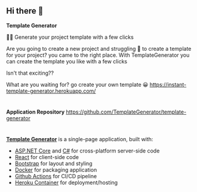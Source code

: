 ## Hi there 👋


**Template Generator**

🙋‍♀️ Generate your project template with a few clicks
<!--🌈 Contribution guidelines - how can the community get involved?
👩‍💻 Useful resources - where can the community find your docs? Is there anything else the community should know?
🍿 Fun facts - what does your team eat for breakfast?
🧙 Remember, you can do mighty things with the power of [Markdown](https://docs.github.com/github/writing-on-github/getting-started-with-writing-and-formatting-on-github/basic-writing-and-formatting-syntax)
-->
Are you going to create a new project and struggling :face_with_head_bandage: to create a template for your project? you came to the right place.
With TemplateGenerator you can create the template you like with a few clicks

Isn't that exciting??

What are you waiting for? go create your own template :grinning:    https://instant-template-generator.herokuapp.com/

#
<p><strong>Application Repository</strong> <a href='https://github.com/TemplateGenerator/template-generator'>https://github.com/TemplateGenerator/template-generator</a></p>

#

<p><strong><a href='https://instant-template-generator.herokuapp.com/'>Template Generator</a></strong> is a single-page application, built with:</p>
  <ul>
    <li><a href='https://get.asp.net/'>ASP.NET Core</a> and <a href='https://msdn.microsoft.com/en-us/library/67ef8sbd.aspx'>C#</a> for cross-platform server-side code</li>
    <li><a href='https://facebook.github.io/react/'>React</a> for client-side code</li>
    <li><a href='http://getbootstrap.com/'>Bootstrap</a> for layout and styling</li>
    <li><a href='https://www.docker.com/'>Docker</a> for packaging application</li>
    <li><a href='https://github.com/features/actions'>Github Actions</a> for CI/CD pipeline</li>
    <li><a href='https://www.heroku.com/'>Heroku Container</a> for deployment/hosting</li>
  </ul>
</p>
